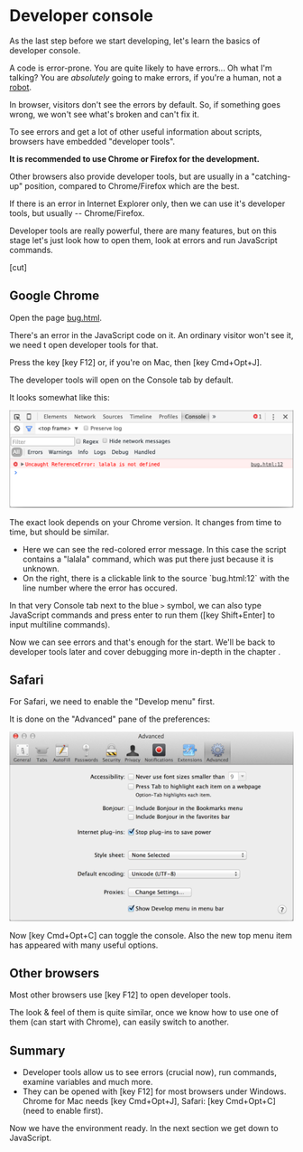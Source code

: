 # Developer console

As the last step before we start developing, let's learn the basics of developer console.

A code is error-prone. You are quite likely to have errors... Oh what I'm talking? You are *absolutely* going to make errors, if you're a human, not a [robot]("https://en.wikipedia.org/wiki/Bender_(Futurama)").

In browser, visitors don't see the errors by default. So, if something goes wrong, we won't see what's broken and can't fix it.

To see errors and get a lot of other useful information about scripts, browsers have embedded "developer tools".

**It is recommended to use Chrome or Firefox for the development.**

Other browsers also provide developer tools, but are usually in a "catching-up" position, compared to Chrome/Firefox which are the best.

If there is an error in Internet Explorer only, then we can use it's developer tools, but usually -- Chrome/Firefox.

Developer tools are really powerful, there are many features, but on this stage let's just look how to open them, look at errors and run JavaScript commands.

[cut]

## Google Chrome   

Open the page [bug.html](bug.html). 

There's an error in the JavaScript code on it. An ordinary visitor won't see it, we need t open developer tools for that.

Press the key [key F12] or, if you're on Mac, then [key Cmd+Opt+J].

The developer tools will open on the Console tab by default.

It looks somewhat like this:

<img src="chrome.png">

The exact look depends on your Chrome version. It changes from time to time, but should be similar.

<ul>
<li>Here we can see the red-colored error message. In this case the script contains a "lalala" command, which was put there just because it is unknown.</li>
<li>On the right, there is a clickable link to the source `bug.html:12` with the line number where the error has occured.</li>
</ul>

In that very Console tab next to the blue `>` symbol, we can also type JavaScript commands and press enter to run them ([key Shift+Enter] to input multiline commands).

Now we can see errors and that's enough for the start. We'll be back to developer tools later and cover debugging more in-depth in the chapter [](/debugging-chrome).

## Safari

For Safari, we need to enable the "Develop menu" first.

It is done on the "Advanced" pane of the preferences:

<img src="safari.png">

Now [key Cmd+Opt+C] can toggle the console. Also the new top menu item has appeared with many useful options.

## Other browsers

Most other browsers use [key F12] to open developer tools.

The look & feel of them is quite similar, once we know how to use one of them (can start with Chrome), can easily switch to another.

## Summary

<ul>
  <li>Developer tools allow us to see errors (crucial now), run commands, examine variables and much more.</li>
<li>They can be opened with [key F12] for most browsers under Windows. Chrome for Mac needs [key Cmd+Opt+J], Safari: [key Cmd+Opt+C] (need to enable first).
</li>
</ul>

Now we have the environment ready. In the next section we get down to JavaScript.